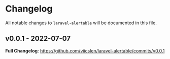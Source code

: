 # Changelog

All notable changes to `laravel-alertable` will be documented in this file.

## v0.0.1 - 2022-07-07

**Full Changelog**: https://github.com/viicslen/laravel-alertable/commits/v0.0.1
